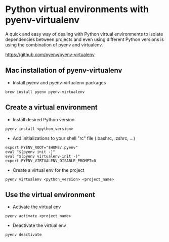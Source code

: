 # Python virtual environments with pyenv-virtualenv

A quick and easy way of dealing with Python virtual environments to isolate dependencies between projects and even using different Python versions is using the combination of pyenv and virtualenv.

https://github.com/pyenv/pyenv-virtualenv

## Mac installation of pyenv-virtualenv

- Install pyenv and pyenv-virtualenv packages
```
brew install pyenv pyenv-virtualenv
```

## Create a virtual environment

- Install desired Python version
```
pyenv install <python_version>
```

- Add initializations to your shell "rc" file (.bashrc, .zshrc, ...)
```
export PYENV_ROOT="$HOME/.pyenv"
eval "$(pyenv init -)"
eval "$(pyenv virtualenv-init -)"
export PYENV_VIRTUALENV_DISABLE_PROMPT=0
```

- Create a virtual env for the project
```
pyenv virtualenv <python_version> <project_name>
```

## Use the virtual environment

- Activate the virtual env
```
pyenv activate <project_name>
```

- Deactivate the virtual env
```
pyenv deactivate
```